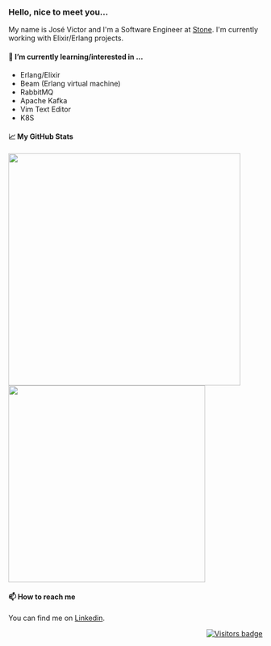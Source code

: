 ### Hello, nice to meet you...
My name is José Victor and I'm a Software Engineer at [Stone](https://www.stone.com.br). I'm currently working with Elixir/Erlang projects.

#### 🌱 I’m currently learning/interested in ...

- Erlang/Elixir
- Beam (Erlang virtual machine)
- RabbitMQ
- Apache Kafka
- Vim Text Editor
- K8S

#### 📈 My GitHub Stats

<p align=left>
 <img width="460px" src="https://github-readme-stats.vercel.app/api?username=jvzeller&theme=default&hide=html&layout=compact&count_private=true&show_icons=true" />
 <img width="390px" src="https://github-readme-stats.vercel.app/api/top-langs/?username=jvzeller&hide=html&layout=compact" />                    
</p>

#### 📫 How to reach me
 
You can find me on [Linkedin](https://www.linkedin.com/in/jv-zeller-goncalves).

<p align="right">
  <a href="https://badges.pufler.dev">
      <img src="https://badges.pufler.dev/visits/jvzeller/jvzeller" alt="Visitors badge" />
   </a>
</p>

